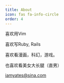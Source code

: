 ```yaml
---
title: About
icon: fas fa-info-circle
order: 4
---
```


喜欢用Vim

喜欢写Ruby, Rails

喜欢看漫画，科幻，游戏。

也喜欢看美女大长腿（直男）

iamyates@sina.com

